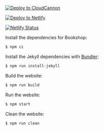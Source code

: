 [![Deploy to CloudCannon](https://buttons.cloudcannon.com/deploy.svg)](https://app.cloudcannon.com/register#sites/connect/github/CloudCannon/vonge-jekyll-bookshop-template)

[![Deploy to Netlify](https://www.netlify.com/img/deploy/button.svg)](https://app.netlify.com/start/deploy?repository=https://github.com/leaneroz/blog)

[![Netlify Status](https://api.netlify.com/api/v1/badges/55a73e31-dc16-4db1-bc95-5a519e518831/deploy-status)](https://app.netlify.com/sites/leanerozblog/deploys)

Install the dependencies for Bookshop:

~~~bash
$ npm ci
~~~

Install the Jekyll dependencies with [Bundler](http://bundler.io/):

~~~bash
$ npm run install-jekyll
~~~

Build the website:

~~~bash
$ npm run build
~~~

Run the website:

~~~bash
$ npm start
~~~

Clean the website:

~~~bash
$ npm run clean
~~~
